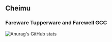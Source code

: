 ## Cheimu 

### Fareware Tupperware and Farewell GCC
![Anurag's GitHub stats](https://github-readme-stats.vercel.app/api?username=cheimu&show_icons=true&theme=tokyonight&&count_private=true)


